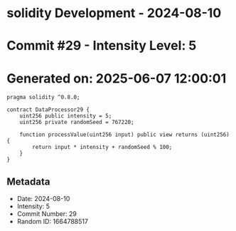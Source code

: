 ﻿# solidity Development - 2024-08-10
# Commit #29 - Intensity Level: 5
# Generated on: 2025-06-07 12:00:01
```solidity
pragma solidity ^0.8.0;

contract DataProcessor29 {
    uint256 public intensity = 5;
    uint256 private randomSeed = 767220;

    function processValue(uint256 input) public view returns (uint256) {
        return input * intensity + randomSeed % 100;
    }
}
```
## Metadata
- Date: 2024-08-10
- Intensity: 5
- Commit Number: 29
- Random ID: 1664788517
